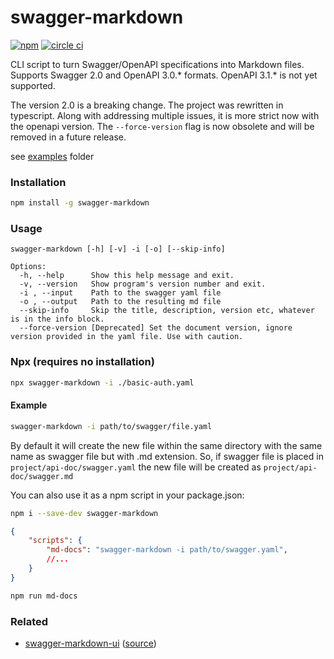 # swagger-markdown

[![npm][npm-image]][npm-url] [![circle ci][circleci-image]][circleci-url]

CLI script to turn Swagger/OpenAPI specifications into Markdown files.
Supports Swagger 2.0 and OpenAPI 3.0.* formats. OpenAPI 3.1.* is not yet supported.

The version 2.0 is a breaking change. The project was rewritten in typescript.
Along with addressing multiple issues, it is more strict now with the openapi version. 
The `--force-version` flag is now obsolete and will be removed in a future release.

see [examples](https://github.com/syroegkin/swagger-markdown/tree/master/examples) folder

### Installation

```bash
npm install -g swagger-markdown
```

### Usage

```
swagger-markdown [-h] [-v] -i [-o] [--skip-info]

Options:
  -h, --help      Show this help message and exit.
  -v, --version   Show program's version number and exit.
  -i , --input    Path to the swagger yaml file
  -o , --output   Path to the resulting md file
  --skip-info     Skip the title, description, version etc, whatever is in the info block.
  --force-version [Deprecated] Set the document version, ignore version provided in the yaml file. Use with caution.

```

### Npx (requires no installation)

```bash
npx swagger-markdown -i ./basic-auth.yaml
```

#### Example

```bash
swagger-markdown -i path/to/swagger/file.yaml
```

By default it will create the new file within the same directory with the same name as swagger file but with .md extension.
So, if swagger file is placed in `project/api-doc/swagger.yaml` the new file will be created as `project/api-doc/swagger.md`

You can also use it as a npm script in your package.json:

```bash
npm i --save-dev swagger-markdown
```

```json
{
    "scripts": {
        "md-docs": "swagger-markdown -i path/to/swagger.yaml",
        //...
    }
}
```

```bash
npm run md-docs
```

### Related

* [swagger-markdown-ui](https://swagger-markdown-ui.netlify.app/) ([source](https://github.com/shaun-chiang/swagger-markdown-ui))

[npm-url]: https://www.npmjs.com/package/swagger-markdown
[npm-image]: https://img.shields.io/npm/v/swagger-markdown.svg

[circleci-url]: https://circleci.com/gh/syroegkin/swagger-markdown/tree/master
[circleci-image]: https://img.shields.io/circleci/project/syroegkin/swagger-markdown.svg

